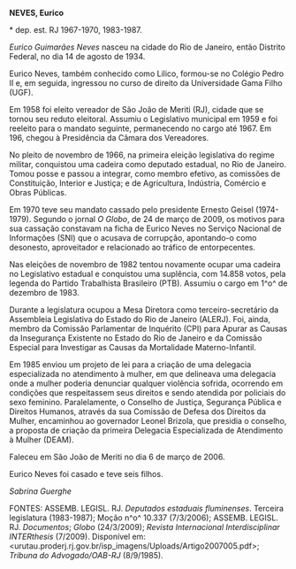 **NEVES, Eurico**

\* dep. est. RJ 1967-1970, 1983-1987.

*Eurico Guimarães Neves* nasceu na cidade do Rio de Janeiro, então
Distrito Federal, no dia 14 de agosto de 1934.

Eurico Neves, também conhecido como Lilico, formou-se no Colégio Pedro
II e, em seguida, ingressou no curso de direito da Universidade Gama
Filho (UGF).

Em 1958 foi eleito vereador de São João de Meriti (RJ), cidade que se
tornou seu reduto eleitoral. Assumiu o Legislativo municipal em 1959 e
foi reeleito para o mandato seguinte, permanecendo no cargo até 1967. Em
196, chegou à Presidência da Câmara dos Vereadores.

No pleito de novembro de 1966, na primeira eleição legislativa do regime
militar, conquistou uma cadeira como deputado estadual, no Rio de
Janeiro. Tomou posse e passou a integrar, como membro efetivo, as
comissões de Constituição, Interior e Justiça; e de Agricultura,
Indústria, Comércio e Obras Públicas.

Em 1970 teve seu mandato cassado pelo presidente Ernesto Geisel
(1974-1979). Segundo o jornal *O Globo*, de 24 de março de 2009, os
motivos para sua cassação constavam na ficha de Eurico Neves no Serviço
Nacional de Informações (SNI) que o acusava de corrupção, apontando-o
como desonesto, aproveitador e relacionado ao tráfico de entorpecentes.

Nas eleições de novembro de 1982 tentou novamente ocupar uma cadeira no
Legislativo estadual e conquistou uma suplência, com 14.858 votos, pela
legenda do Partido Trabalhista Brasileiro (PTB). Assumiu o cargo em 1^o^
de dezembro de 1983.

Durante a legislatura ocupou a Mesa Diretora como terceiro-secretário da
Assembleia Legislativa do Estado do Rio de Janeiro (ALERJ). Foi, ainda,
membro da Comissão Parlamentar de Inquérito (CPI) para Apurar as Causas
da Insegurança Existente no Estado do Rio de Janeiro e da Comissão
Especial para Investigar as Causas da Mortalidade Materno-Infantil.

Em 1985 enviou um projeto de lei para a criação de uma delegacia
especializada no atendimento à mulher, em que delineava uma delegacia
onde a mulher poderia denunciar qualquer violência sofrida, ocorrendo em
condições que respeitassem seus direitos e sendo atendida por policiais
do sexo feminino. Paralelamente, o Conselho de Justiça, Segurança
Pública e Direitos Humanos, através da sua Comissão de Defesa dos
Direitos da Mulher, encaminhou ao governador Leonel Brizola, que
presidia o conselho, a proposta de criação da primeira Delegacia
Especializada de Atendimento à Mulher (DEAM).

Faleceu em São João de Meriti no dia 6 de março de 2006.

Eurico Neves foi casado e teve seis filhos.

*Sabrina Guerghe*

FONTES: ASSEMB. LEGISL. RJ. *Deputados estaduais fluminenses*. Terceira
legislatura (1983-1987); Moção n^o^ 10.337 (7/3/2006); ASSEMB. LEGISL.
RJ. *Documentos*; *Globo* (24/3/2009); *Revista Internacional
Interdisciplinar INTERthesis* (7/2009). Disponível em:
\<urutau.proderj.rj.gov.br/isp\_imagens/Uploads/Artigo2007005.pdf\>;
*Tribuna do Advogado/OAB-RJ* (8/9/1985).
